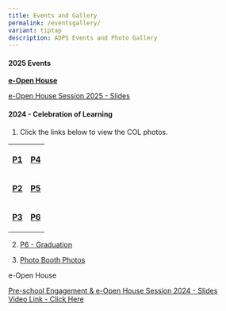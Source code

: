 ```yaml
---
title: Events and Gallery
permalink: /eventsgallery/
variant: tiptap
description: ADPS Events and Photo Gallery
---
```

<h4>2025 Events</h4>
<p><strong><u>e-Open House</u></strong>
</p>
<p><a href="https://drive.google.com/file/d/1qSlAOg4jG5rDF5Y5NXxmvlfshh05EKJs/view?usp=sharing" rel="noopener nofollow" target="_blank">e-Open House Session 2025 - Slides</a>
</p>
<h4>2024 - Celebration of Learning</h4>
<ol data-tight="true" class="tight">
<li>
<p>Click the links below to view the COL photos.</p>
</li>
</ol>
<table style="minWidth: 50px">
<colgroup>
<col>
<col>
</colgroup>
<tbody>
<tr>
<th rowspan="1" colspan="1">
<p><a href="https://drive.google.com/drive/folders/1M6velgACiQKpxjCz7Ew_ficnA8rRilXU?usp=sharing" rel="noopener nofollow" target="_blank">P1</a>
</p>
</th>
<th rowspan="1" colspan="1">
<p><a href="https://drive.google.com/drive/folders/14w2JJ_CLxtXQZL7yzOxpZfhjQjxRT-A9?usp=sharing" rel="noopener nofollow" target="_blank">P4</a>
</p>
</th>
</tr>
<tr>
<td rowspan="1" colspan="1">
<p><strong><a href="https://drive.google.com/drive/folders/1yjmhLBLZbngOSxSPMBuKbAlX7tJ5tOeS?usp=sharing" rel="noopener nofollow" target="_blank">P2</a></strong>
</p>
</td>
<td rowspan="1" colspan="1">
<p><strong><a href="https://drive.google.com/drive/folders/1Xq7PzlCayMvvH7mj8-maE9kOBus1qv9z?usp=sharing" rel="noopener nofollow" target="_blank">P5</a></strong>
</p>
</td>
</tr>
<tr>
<td rowspan="1" colspan="1">
<p><strong><a href="https://drive.google.com/drive/folders/1U_6bRG3H4qyz5bA88lGafdPlbZc8D487?usp=sharing" rel="noopener nofollow" target="_blank">P3</a></strong>
</p>
</td>
<td rowspan="1" colspan="1">
<p><strong><a href="https://drive.google.com/drive/folders/13IHS1vaoVawXM3iqt5k2Q1KtLbWBxZ_S?usp=sharing" rel="noopener nofollow" target="_blank">P6</a></strong>
</p>
</td>
</tr>
</tbody>
</table>
<ol start="2" data-tight="true" class="tight">
<li>
<p><a href="https://drive.google.com/drive/folders/1liNYM4IoonmEYQNlWuE4tjTcPjmKNIz_?usp=sharing" rel="noopener nofollow" target="_blank">P6 - Graduation</a>
</p>
</li>
<li>
<p><a href="https://drive.google.com/drive/folders/1KsEJmt6veQrduwg4DqbqFXr00qabyePz?usp=sharing" rel="noopener nofollow" target="_blank">Photo Booth Photos</a>
</p>
<p></p>
</li>
</ol>
<p>e-Open House</p>
<p><a href="/files/GO%20PDF/Pre_school_Engagement___e_Open_House_Session_2024.pdf" rel="noopener noreferrer nofollow" target="_blank">Pre-school Engagement &amp; e-Open House Session 2024 - Slides</a>
<br><a href="https://youtu.be/O_WkT6XSy6w?si=YExN2oUyrCStL7ZX" rel="noopener noreferrer nofollow" target="_blank">Video Link - Click Here</a>
</p>